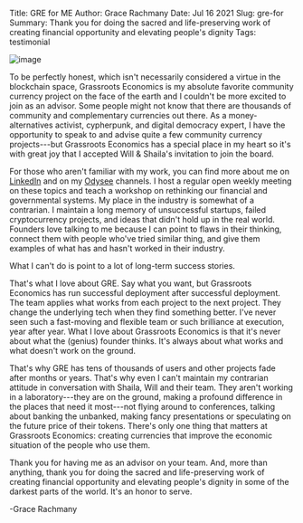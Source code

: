 Title: GRE for ME
Author: Grace Rachmany
Date: Jul 16 2021
Slug: gre-for
Summary: Thank you for doing the sacred and life-preserving work of creating financial opportunity and elevating people's dignity
Tags: testimonial

![image](/images/blog/gre-for1.webp)

To be perfectly honest, which isn't necessarily considered a virtue in
the blockchain space, Grassroots Economics is my absolute favorite
community currency project on the face of the earth and I couldn't be
more excited to join as an advisor. Some people might not know that
there are thousands of community and complementary currencies out there.
As a money-alternatives activist, cypherpunk, and digital democracy
expert, I have the opportunity to speak to and advise quite a few
community currency projects---but Grassroots Economics has a special
place in my heart so it's with great joy that I accepted Will & Shaila's
invitation to join the board.

For those who aren't familiar with my work, you can find more about me
on [LinkedIn](https://www.linkedin.com/in/rebeccarachmany/) and on my
[Odysee](https://odysee.com/@SufficiencyCurrency:7/MoneyIsSoLastCentury:a)
channels. I host a regular open weekly meeting on these topics and teach
a workshop on rethinking our financial and governmental systems. My
place in the industry is somewhat of a contrarian. I maintain a long
memory of unsuccessful startups, failed cryptocurrency projects, and
ideas that didn't hold up in the real world. Founders love talking to me
because I can point to flaws in their thinking, connect them with people
who've tried similar thing, and give them examples of what has and
hasn't worked in their industry.

What I can't do is point to a lot of long-term success stories.

That's what I love about GRE. Say what you want, but Grassroots
Economics has run successful deployment after successful deployment. The
team applies what works from each project to the next project. They
change the underlying tech when they find something better. I've never
seen such a fast-moving and flexible team or such brilliance at
execution, year after year. What I love about Grassroots Economics is
that it's never about what the (genius) founder thinks. It's always
about what works and what doesn't work on the ground.

That's why GRE has tens of thousands of users and other projects fade
after months or years. That's why even I can't maintain my contrarian
attitude in conversation with Shaila, Will and their team. They aren't
working in a laboratory---they are on the ground, making a profound
difference in the places that need it most---not flying around to
conferences, talking about banking the unbanked, making fancy
presentations or speculating on the future price of their tokens.
There's only one thing that matters at Grassroots Economics: creating
currencies that improve the economic situation of the people who use
them.

Thank you for having me as an advisor on your team. And, more than
anything, thank you for doing the sacred and life-preserving work of
creating financial opportunity and elevating people's dignity in some of
the darkest parts of the world. It's an honor to serve.

-Grace Rachmany
